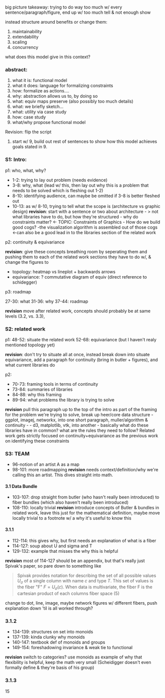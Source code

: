 big picture takeaway: trying to do way too much w/ every sentence/paragraph/figure, end up w/ too much tell & not enough show

instead structure around benefits or change them:
1. maintainability
2. extendability
3. scaling
4. concurrency

what does this model give in this context?

### abstract:
1. what it is: functional model
2. what it does: language for formalizing constraints
3. how: formalize as actions....
4. why: abstraction allows us to, by doing so 
5. what: equiv maps preserve (also possibly too much details)
6. what: we briefly sketch...
7. what: utility via case study
8. how: case study
9. what/why propose functional model

Revision: flip the script
1. start w/ 9, build out rest of sentences to show how this model achieves goals stated in 9. 

### S1: Intro:
p1:  who, what, why? 
* 1-2: trying to lay out problem (needs evidence)
* 3-8: why, what (lead w/ this, then lay out why this is a problem that needs to be solved which is fleshing out 1-2)
* 8-10: identifying audience, can maybe be omitted if 3-8 is better fleshed out
* 10-13: as w/ 8-10, trying to tell what the scope is (architecture vs graphic design)
__revision__: start with a sentence or two about architecture - > not what libraries have to do, but how they're structured - why do constraints matter? <- TOPIC: Constraints of Graphics - How do we build good cogs? -the visualization algorithm is assembled out of those cogs <-can also be a good lead in to the libraries section of the related work

p2: continuity & equivariance

__revision__: give these concepts breathing room by seperating them and pushing them to each of the related work sections they have to do w/, & change the figures to 
* topology: heatmap vs lineplot + backwards arrows
* equivariance: ? commutative diagram of equiv (direct reference to schidegger)

p3: roadmap 

27-30: what
31-36: why
37-44: roadmap

__revision__ move after related work, concepts should probably be at same levels (3.2, vs. 3.3), 

### S2: related work
p1:
48-52: situate the related work
52-68: equivariance (but I haven't realy mentioned topology yet)

__revision__: don't try to situate all at once, instead break down into situate equivariance, add a paragraph for continuity (bring in butler + figures), and what current libraries do

p2: 
* 70-73: framing tools in terms of continuity
* 73-84: summaries of libraries
* 84-88: why this framing
* 89-94: what problems the library is trying to solve 

__revision__  pull this paragraph up to the top of the intro as part of the framing for the problem we're trying to solve, break up heer/core data structure - ggplot, imagej, networkx, into one short paragraph, muller/algorithm & continuity - - d3, matplotlib, vtk, into another  - basically what do these libraries have in common? what are the rules they need to follow? Related work gets strictly focused on continuity+equivariance as the previous work on identifying these constraints 

### S3: TEAM
* 96-notion of an artist A as a map 
* 98-101: more roadmapping
__revision__ needs context/definition/why we're calling this an artist. This dives straight into math. 
#### 3.1 Data Bundle
* 103-107: drop straight from butler (who hasn't really been introduced) to fiber bundles (which also haven't really been introduced)
* 108-110: locally trivial
__revision__ introduce concepts of Butler & bundles in related work, leave this just for the mathematical definition, maybe move locally trivial to a footnote w/ a why it's useful to know this

#### 3.1.1
* 112-114: this gives why, but first needs an explanation of what is a fiber
* 114-127: soup about U and sigma and T
* 129-132:  example that misses the why this is helpful

__revision__ most of 114-127 should be an appendix, but that's really just Spivak's paper, so pare down to something like 
> Spivak provides notation for describing the set of all possible values $U_{\sigma}$ of a single column with name $c$ and type $T$. This set of values is the fiber "F"
$F = U_{\sigma}(c)$.  When data is multivariate, the fiber F is the cartesian product of each columns fiber space (5)

change to dot, line, image, maybe network figures w/ different fibers, push explanation down 'til is all worked through?
### 3.1.2
* 134-139: structures on set into monoids
* 137-139: kinda clunky why monoids
* 140-147: textbook def of monoids and groups
* 149-154: foreshadowing invariance & weak tie to functional

__revision__ switch to categories? use monoids as example of why that flexibility is helpful, keep the math very small (Scheidigger doesn't even formally define & they're basis of his group)

### 3.1.3
15







